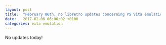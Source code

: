```yaml
---
layout: post
title:  "February 06th, no libretro updates concerning PS Vita emulation and emulators"
date:   2017-02-06 06:00:02 +0100
categories: vita emulation
---
```


No updates today!
